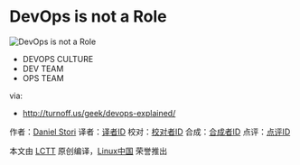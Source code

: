 DevOps is not a Role
===============

![DevOps is not a Role](http://turnoff.us/image/en/devops-explained.png)

- DEVOPS CULTURE
- DEV TEAM
- OPS TEAM


via:
- http://turnoff.us/geek/devops-explained/

作者：[Daniel Stori][a]
译者：[译者ID](https://github.com/译者ID)
校对：[校对者ID](https://github.com/校对者ID)
合成：[合成者ID](https://github.com/合成者ID)
点评：[点评ID](https://github.com/点评者ID)

本文由 [LCTT](https://github.com/LCTT/TranslateProject) 原创编译，[Linux中国](https://linux.cn/) 荣誉推出

[a]:http://turnoff.us/about/
